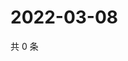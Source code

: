 # 2022-03-08

共 0 条

<!-- BEGIN WEIBO -->
<!-- 最后更新时间 Tue Mar 08 2022 00:17:00 GMT+0800 (China Standard Time) -->

<!-- END WEIBO -->
